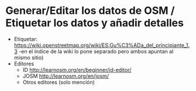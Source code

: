 # Generar\/Editar los datos de OSM \/ Etiquetar los datos y añadir detalles



* Etiquetar: [https:\/\/wiki.openstreetmap.org\/wiki\/ES:Gu%C3%ADa\_del\_principiante\_1.3](https://wiki.openstreetmap.org/wiki/ES:Gu%C3%ADa_del_principiante_1.3) -en el índice de la wiki lo pone separado pero ambos apuntan al mismo sitio\)
* Editores
  * ID [http:\/\/learnosm.org\/en\/beginner\/id-editor\/](http://learnosm.org/en/beginner/id-editor/)
  * JOSM [http:\/\/learnosm.org\/en\/josm\/](http://learnosm.org/en/josm/)
  * Otros editores \(solo mención\)


